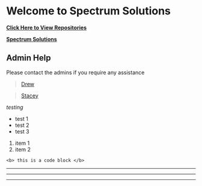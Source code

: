 # Welcome to Spectrum Solutions
**[Click Here to View Repositories](https://github.com/orgs/spectrum-solutions/repositories)**

**[Spectrum Solutions](https://spectrumsolution.com)**

## Admin Help
Please contact the admins if you require any assistance
>[Drew](mailto:drew@spectrumsolution.com)

>[Stacey](mailto:staceycastaneda@spectrumsolution.com)

_testing_

- test 1
- test 2
- test 3

1. item 1
2. item 2

``<b> this is a code block </b>``

___
---
***

